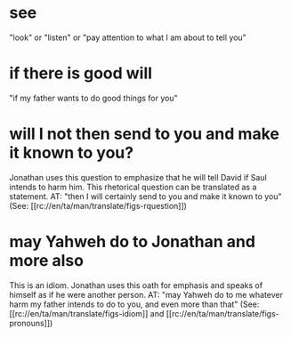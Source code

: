 # see

"look" or "listen" or "pay attention to what I am about to tell you"

# if there is good will

"if my father wants to do good things for you"

# will I not then send to you and make it known to you?

Jonathan uses this question to emphasize that he will tell David if Saul intends to harm him. This rhetorical question can be translated as a statement. AT: "then I will certainly send to you and make it known to you" (See: [[rc://en/ta/man/translate/figs-rquestion]])

# may Yahweh do to Jonathan and more also

This is an idiom. Jonathan uses this oath for emphasis and speaks of himself as if he were another person. AT: "may Yahweh do to me whatever harm my father intends to do to you, and even more than that" (See: [[rc://en/ta/man/translate/figs-idiom]] and [[rc://en/ta/man/translate/figs-pronouns]])